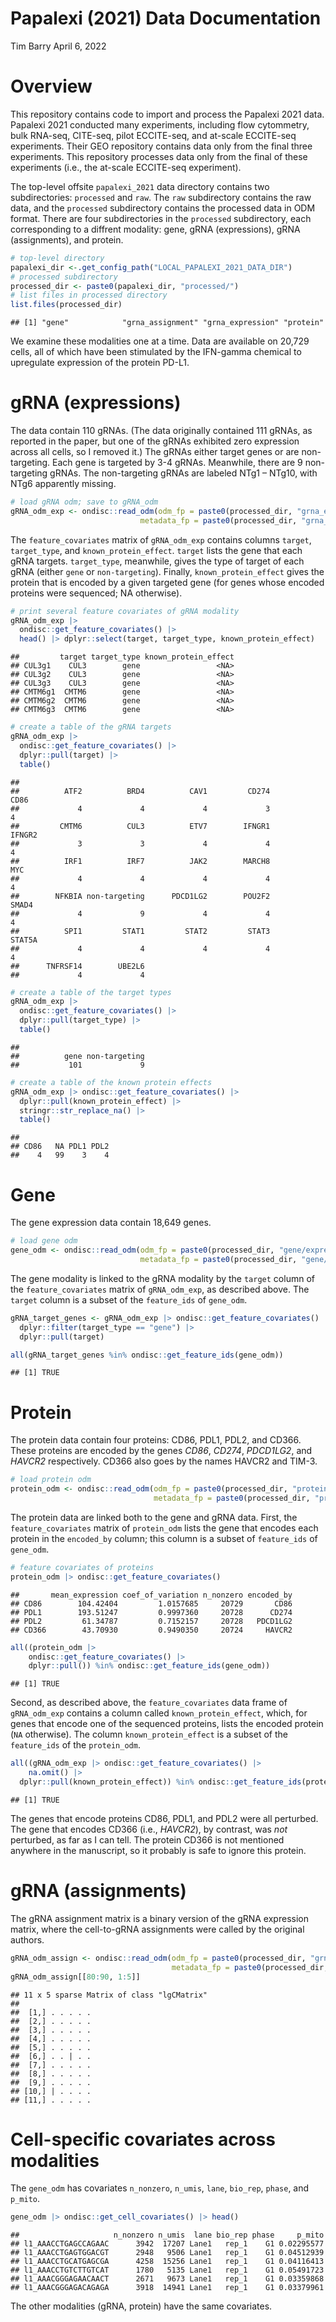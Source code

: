Papalexi (2021) Data Documentation
================
Tim Barry
April 6, 2022

# Overview

This repository contains code to import and process the Papalexi 2021
data. Papalexi 2021 conducted many experiments, including flow
cytommetry, bulk RNA-seq, CITE-seq, pilot ECCITE-seq, and at-scale
ECCITE-seq experiments. Their GEO repository contains data only from the
final three experiments. This repository processes data only from the
final of these experiments (i.e., the at-scale ECCITE-seq experiment).

The top-level offsite `papalexi_2021` data directory contains two
subdirectories: `processed` and `raw`. The `raw` subdirectory contains
the raw data, and the `processed` subdirectory contains the processed
data in ODM format. There are four subdirectories in the `processed`
subdirectory, each corresponding to a diffrent modality: gene, gRNA
(expressions), gRNA (assignments), and protein.

``` r
# top-level directory
papalexi_dir <-.get_config_path("LOCAL_PAPALEXI_2021_DATA_DIR")
# processed subdirectory
processed_dir <- paste0(papalexi_dir, "processed/")
# list files in processed directory
list.files(processed_dir)
```

    ## [1] "gene"            "grna_assignment" "grna_expression" "protein"

We examine these modalities one at a time. Data are available on 20,729
cells, all of which have been stimulated by the IFN-gamma chemical to
upregulate expression of the protein PD-L1.

# gRNA (expressions)

The data contain 110 gRNAs. (The data originally contained 111 gRNAs, as
reported in the paper, but one of the gRNAs exhibited zero expression
across all cells, so I removed it.) The gRNAs either target genes or are
non-targeting. Each gene is targeted by 3-4 gRNAs. Meanwhile, there are
9 non-targeting gRNAs. The non-targeting gRNAs are labeled NTg1 – NTg10,
with NTg6 apparently missing.

``` r
# load gRNA odm; save to gRNA_odm
gRNA_odm_exp <- ondisc::read_odm(odm_fp = paste0(processed_dir, "grna_expression/count_matrix.odm"),
                             metadata_fp = paste0(processed_dir, "grna_expression/metadata.rds"))
```

The `feature_covariates` matrix of `gRNA_odm_exp` contains columns
`target`, `target_type`, and `known_protein_effect`. `target` lists the
gene that each gRNA targets. `target_type`, meanwhile, gives the type of
target of each gRNA (either `gene` or `non-targeting`). Finally,
`known_protein_effect` gives the protein that is encoded by a given
targeted gene (for genes whose encoded proteins were sequenced; NA
otherwise).

``` r
# print several feature covariates of gRNA modality
gRNA_odm_exp |>
  ondisc::get_feature_covariates() |>
  head() |> dplyr::select(target, target_type, known_protein_effect)
```

    ##         target target_type known_protein_effect
    ## CUL3g1    CUL3        gene                 <NA>
    ## CUL3g2    CUL3        gene                 <NA>
    ## CUL3g3    CUL3        gene                 <NA>
    ## CMTM6g1  CMTM6        gene                 <NA>
    ## CMTM6g2  CMTM6        gene                 <NA>
    ## CMTM6g3  CMTM6        gene                 <NA>

``` r
# create a table of the gRNA targets
gRNA_odm_exp |>
  ondisc::get_feature_covariates() |>
  dplyr::pull(target) |>
  table()
```

    ## 
    ##          ATF2          BRD4          CAV1         CD274          CD86 
    ##             4             4             4             3             4 
    ##         CMTM6          CUL3          ETV7        IFNGR1        IFNGR2 
    ##             3             3             4             4             4 
    ##          IRF1          IRF7          JAK2        MARCH8           MYC 
    ##             4             4             4             4             4 
    ##        NFKBIA non-targeting      PDCD1LG2        POU2F2         SMAD4 
    ##             4             9             4             4             4 
    ##          SPI1         STAT1         STAT2         STAT3        STAT5A 
    ##             4             4             4             4             4 
    ##      TNFRSF14        UBE2L6 
    ##             4             4

``` r
# create a table of the target types
gRNA_odm_exp |>
  ondisc::get_feature_covariates() |>
  dplyr::pull(target_type) |>
  table()
```

    ## 
    ##          gene non-targeting 
    ##           101             9

``` r
# create a table of the known protein effects
gRNA_odm_exp |> ondisc::get_feature_covariates() |>
  dplyr::pull(known_protein_effect) |>
  stringr::str_replace_na() |>
  table()
```

    ## 
    ## CD86   NA PDL1 PDL2 
    ##    4   99    3    4

# Gene

The gene expression data contain 18,649 genes.

``` r
# load gene odm
gene_odm <- ondisc::read_odm(odm_fp = paste0(processed_dir, "gene/expression_matrix.odm"),
                             metadata_fp = paste0(processed_dir, "gene/metadata.rds"))
```

The gene modality is linked to the gRNA modality by the `target` column
of the `feature_covariates` matrix of `gRNA_odm_exp`, as described
above. The `target` column is a subset of the `feature_ids` of
`gene_odm`.

``` r
gRNA_target_genes <- gRNA_odm_exp |> ondisc::get_feature_covariates() |>
  dplyr::filter(target_type == "gene") |>
  dplyr::pull(target)

all(gRNA_target_genes %in% ondisc::get_feature_ids(gene_odm))
```

    ## [1] TRUE

# Protein

The protein data contain four proteins: CD86, PDL1, PDL2, and CD366.
These proteins are encoded by the genes *CD86*, *CD274*, *PDCD1LG2*, and
*HAVCR2* respectively. CD366 also goes by the names HAVCR2 and TIM-3.

``` r
# load protein odm
protein_odm <- ondisc::read_odm(odm_fp = paste0(processed_dir, "protein/count_matrix.odm"),
                                metadata_fp = paste0(processed_dir, "protein/metadata.rds"))
```

The protein data are linked both to the gene and gRNA data. First, the
`feature_covariates` matrix of `protein_odm` lists the gene that encodes
each protein in the `encoded_by` column; this column is a subset of
`feature_ids` of `gene_odm`.

``` r
# feature covariates of proteins
protein_odm |> ondisc::get_feature_covariates()
```

    ##       mean_expression coef_of_variation n_nonzero encoded_by
    ## CD86        104.42404         1.0157685     20729       CD86
    ## PDL1        193.51247         0.9997360     20728      CD274
    ## PDL2         61.34787         0.7152157     20728   PDCD1LG2
    ## CD366        43.70930         0.9490350     20724     HAVCR2

``` r
all((protein_odm |>
    ondisc::get_feature_covariates() |>
    dplyr::pull()) %in% ondisc::get_feature_ids(gene_odm))
```

    ## [1] TRUE

Second, as described above, the `feature_covariates` data frame of
`gRNA_odm_exp` contains a column called `known_protein_effect`, which,
for genes that encode one of the sequenced proteins, lists the encoded
protein (`NA` otherwise). The column `known_protein_effect` is a subset
of the `feature_ids` of the `protein_odm`.

``` r
all((gRNA_odm_exp |> ondisc::get_feature_covariates() |>
    na.omit() |>
  dplyr::pull(known_protein_effect)) %in% ondisc::get_feature_ids(protein_odm))
```

    ## [1] TRUE

The genes that encode proteins CD86, PDL1, and PDL2 were all perturbed.
The gene that encodes CD366 (i.e., *HAVCR2*), by contrast, was *not*
perturbed, as far as I can tell. The protein CD366 is not mentioned
anywhere in the manuscript, so it probably is safe to ignore this
protein.

# gRNA (assignments)

The gRNA assignment matrix is a binary version of the gRNA expression
matrix, where the cell-to-gRNA assignments were called by the original
authors.

``` r
gRNA_odm_assign <- ondisc::read_odm(odm_fp = paste0(processed_dir, "grna_assignment/assignment_matrix.odm"),
                                    metadata_fp = paste0(processed_dir, "grna_assignment/metadata.rds"))
gRNA_odm_assign[[80:90, 1:5]]
```

    ## 11 x 5 sparse Matrix of class "lgCMatrix"
    ##                
    ##  [1,] . . . . .
    ##  [2,] . . . . .
    ##  [3,] . . . . .
    ##  [4,] . . . . .
    ##  [5,] . . . . .
    ##  [6,] . . | . .
    ##  [7,] . . . . .
    ##  [8,] . . . . .
    ##  [9,] . . . . .
    ## [10,] | . . . .
    ## [11,] . . . . .

# Cell-specific covariates across modalities

The `gene_odm` has covariates `n_nonzero`, `n_umis`, `lane`, `bio_rep`,
`phase`, and `p_mito`.

``` r
gene_odm |> ondisc::get_cell_covariates() |> head()
```

    ##                     n_nonzero n_umis  lane bio_rep phase     p_mito
    ## l1_AAACCTGAGCCAGAAC      3942  17207 Lane1   rep_1    G1 0.02295577
    ## l1_AAACCTGAGTGGACGT      2948   9506 Lane1   rep_1    G1 0.04512939
    ## l1_AAACCTGCATGAGCGA      4258  15256 Lane1   rep_1    G1 0.04116413
    ## l1_AAACCTGTCTTGTCAT      1780   5135 Lane1   rep_1    G1 0.05491723
    ## l1_AAACGGGAGAACAACT      2671   9673 Lane1   rep_1    G1 0.03359868
    ## l1_AAACGGGAGACAGAGA      3918  14941 Lane1   rep_1    G1 0.03379961

The other modalities (gRNA, protein) have the same covariates.
